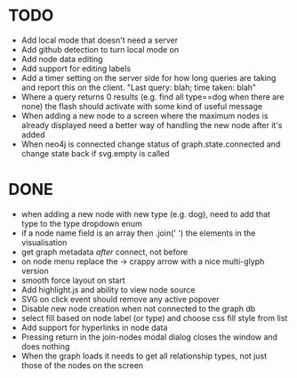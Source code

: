 
TODO
====

*   Add local mode that doesn't need a server
*   Add github detection to turn local mode on
*   Add node data editing
*   Add support for editing labels
*   Add a timer setting on the server side for how long queries are taking and report this on the client. "Last query: blah; time taken: blah"
*   Where a query returns 0 results (e.g. find all type==dog when there are none) the flash should activate with some kind of useful message
*   When adding a new node to a screen where the maximum nodes is already displayed need a better way of handling the new node after it's added
*   When neo4j is connected change status of graph.state.connected and change state back if svg.empty is called

DONE
====

*   when adding a new node with new type (e.g. dog), need to add that type to the type dropdown enum
*   if a node name field is an array then .join(' ') the elements in the visualisation
*   get graph metadata *after* connect, not before
*   on node menu replace the -> crappy arrow with a nice multi-glyph version
*   smooth force layout on start
*   Add highlight.js and ability to view node source
*   SVG on click event should remove any active popover
*   Disable new node creation when not connected to the graph db
*   select fill based on node label (or type) and choose css fill style from list
*   Add support for hyperlinks in node data
*   Pressing return in the join-nodes modal dialog closes the window and does nothing
*   When the graph loads it needs to get all relationship types, not just those of the nodes on the screen
